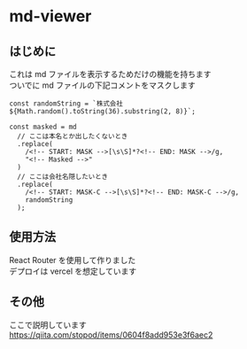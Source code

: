 # md-viewer  

## はじめに

これは md ファイルを表示するためだけの機能を持ちます  
ついでに md ファイルの下記コメントをマスクします

```
const randomString = `株式会社 ${Math.random().toString(36).substring(2, 8)}`;

const masked = md
  // ここは本名とか出したくないとき
  .replace(
    /<!-- START: MASK -->[\s\S]*?<!-- END: MASK -->/g,
    "<!-- Masked -->"
  )
  // ここは会社名隠したいとき
  .replace(
    /<!-- START: MASK-C -->[\s\S]*?<!-- END: MASK-C -->/g,
    randomString
  );
```

## 使用方法

React Router を使用して作りました  
デプロイは vercel を想定しています

## その他  
ここで説明しています  
https://qiita.com/stopod/items/0604f8add953e3f6aec2
